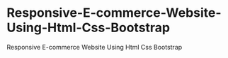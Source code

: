 # Responsive-E-commerce-Website-Using-Html-Css-Bootstrap
Responsive  E-commerce Website Using Html Css Bootstrap
